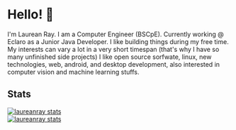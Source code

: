 # Hello! 👋

I'm Laurean Ray. I am a Computer Engineer (BSCpE). Currently working @ Eclaro as a Junior Java Developer. 
I like building things during my free time. My interests can vary a lot in a very short timespan (that's why I have so many unfinished side projects) I like open source sorfwate, linux, new technologies, web, android, and desktop development, also interested in computer vision and machine learning stuffs.

## Stats
[![laureanray stats](https://github-readme-stats.vercel.app/api?username=laureanray&count_private=true&theme=dracula)](https://github.com/laureanray/github-readme-stats)    
[![laureanray stats](https://github-readme-stats.vercel.app/api/top-langs/?username=laureanray&count_private=true&layout=compact&theme=dracula)](https://github.com/laureanray/github-readme-stats)
